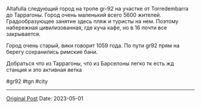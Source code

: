 Altafulla следующий город на тропе gr-92 на участке от Torredembarra до Таррагоны. Город очень маленький всего 5600 жителей. Градообразующее занятие здесь пляж и туристы на нем. Поэтому набережная цивилизованная, где куча кафе, но в 16 почти все закрывается.

Город очень старый, вики говорит 1059 года. По пути gr92 прям на берегу сохранились римские бани.

Добраться что из Таррагоны, что из Барселоны легко тк есть жд станция и это активная ветка

#gr92 #tgn #city

---
[Original Post](https://t.me/lev2tarragona/1190)
Date: 2023-05-01
